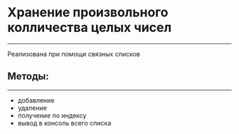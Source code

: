 # Хранение произвольного колличества целых чисел
___
Реализована при помощи связных списков
## Методы:
___
- добавление
- удаление
- получение по индексу
- вывод в консоль всего списка
